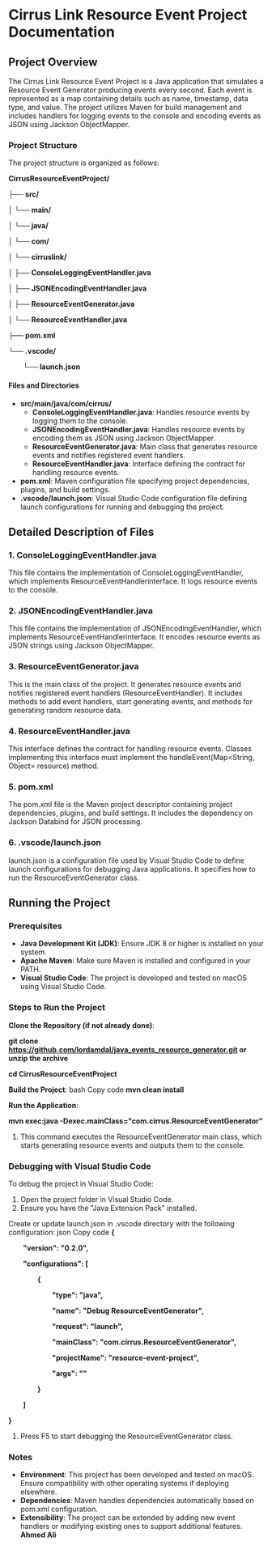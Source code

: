 ﻿# <a name="_hroe8050m8vs"></a>**Cirrus Link Resource Event Project Documentation**
## <a name="_j7xquaot6wwi"></a>**Project Overview**
The Cirrus Link Resource Event Project is a Java application that simulates a Resource Event Generator producing events every second. Each event is represented as a map containing details such as name, timestamp, data type, and value. The project utilizes Maven for build management and includes handlers for logging events to the console and encoding events as JSON using Jackson ObjectMapper.
### <a name="_ekdj2f71d4ul"></a>**Project Structure**
The project structure is organized as follows:

**CirrusResourceEventProject/**

**├── src/**

**│   └── main/**

**│       └── java/**

**│           └── com/**

**│               └── cirruslink/**

**│                   ├── ConsoleLoggingEventHandler.java**

**│                   ├── JSONEncodingEventHandler.java**

**│                   ├── ResourceEventGenerator.java**

**│                   └── ResourceEventHandler.java**

**├── pom.xml**

**└── .vscode/**

`    `**└── launch.json**

#### <a name="_4w4rc1xx64o1"></a>**Files and Directories**
- **src/main/java/com/cirrus/**
  - **ConsoleLoggingEventHandler.java**: Handles resource events by logging them to the console.
  - **JSONEncodingEventHandler.java**: Handles resource events by encoding them as JSON using Jackson ObjectMapper.
  - **ResourceEventGenerator.java**: Main class that generates resource events and notifies registered event handlers.
  - **ResourceEventHandler.java**: Interface defining the contract for handling resource events.
- **pom.xml**: Maven configuration file specifying project dependencies, plugins, and build settings.
- **.vscode/launch.json**: Visual Studio Code configuration file defining launch configurations for running and debugging the project.
## <a name="_5uo583hivxah"></a>**Detailed Description of Files**
### <a name="_f62u6v3evona"></a>**1. ConsoleLoggingEventHandler.java**
This file contains the implementation of ConsoleLoggingEventHandler, which implements ResourceEventHandlerinterface. It logs resource events to the console.
### <a name="_co7mvason7ix"></a>**2. JSONEncodingEventHandler.java**
This file contains the implementation of JSONEncodingEventHandler, which implements ResourceEventHandlerinterface. It encodes resource events as JSON strings using Jackson ObjectMapper.
### <a name="_t0g9qrt52y5e"></a>**3. ResourceEventGenerator.java**
This is the main class of the project. It generates resource events and notifies registered event handlers (ResourceEventHandler). It includes methods to add event handlers, start generating events, and methods for generating random resource data.
### <a name="_qvrdmip7bo2u"></a>**4. ResourceEventHandler.java**
This interface defines the contract for handling resource events. Classes implementing this interface must implement the handleEvent(Map<String, Object> resource) method.
### <a name="_gh0ef42o6wte"></a>**5. pom.xml**
The pom.xml file is the Maven project descriptor containing project dependencies, plugins, and build settings. It includes the dependency on Jackson Databind for JSON processing.
### <a name="_kp5lou2pej9"></a>**6. .vscode/launch.json**
launch.json is a configuration file used by Visual Studio Code to define launch configurations for debugging Java applications. It specifies how to run the ResourceEventGenerator class.
## <a name="_n6edjhq8bwk"></a>**Running the Project**
### <a name="_ct9zdj5xjefw"></a>**Prerequisites**
- **Java Development Kit (JDK)**: Ensure JDK 8 or higher is installed on your system.
- **Apache Maven**: Make sure Maven is installed and configured in your PATH.
- **Visual Studio Code**: The project is developed and tested on macOS using Visual Studio Code.
### <a name="_9hbnr7nwh88z"></a>**Steps to Run the Project**
**Clone the Repository (if not already done)**:

**git clone https://github.com/lordamdal/java_events_resource_generator.git or unzip the archive**

**cd CirrusResourceEventProject**

**Build the Project**:
bash
Copy code
**mvn clean install**

**Run the Application**:

**mvn exec:java -Dexec.mainClass="com.cirrus.ResourceEventGenerator"**

1. This command executes the ResourceEventGenerator main class, which starts generating resource events and outputs them to the console.
### <a name="_q5vwj449llsx"></a>**Debugging with Visual Studio Code**
To debug the project in Visual Studio Code:

1. Open the project folder in Visual Studio Code.
1. Ensure you have the "Java Extension Pack" installed.

Create or update launch.json in .vscode directory with the following configuration:
json
Copy code
**{**

`    `**"version": "0.2.0",**

`    `**"configurations": [**

`        `**{**

`            `**"type": "java",**

`            `**"name": "Debug ResourceEventGenerator",**

`            `**"request": "launch",**

`            `**"mainClass": "com.cirrus.ResourceEventGenerator",**

`            `**"projectName": "resource-event-project",**

`            `**"args": ""**

`        `**}**

`    `**]**

**}**

1. Press F5 to start debugging the ResourceEventGenerator class.
### <a name="_yi4yj9e145c"></a>**Notes**
- **Environment**: This project has been developed and tested on macOS. Ensure compatibility with other operating systems if deploying elsewhere.
- **Dependencies**: Maven handles dependencies automatically based on pom.xml configuration.
- **Extensibility**: The project can be extended by adding new event handlers or modifying existing ones to support additional features.
**Ahmed Ali**


